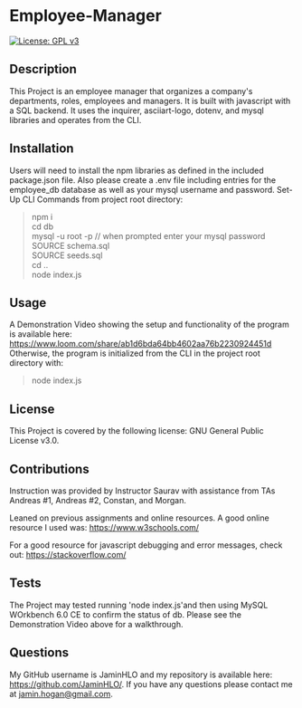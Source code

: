 # Employee-Manager

[![License: GPL v3](https://img.shields.io/badge/License-GPLv3-blue.svg)](https://www.gnu.org/licenses/gpl-3.0)

## Description
    
This Project is an employee manager that organizes a company's departments, roles, employees and managers. It is built with javascript with a SQL backend. It uses the inquirer, asciiart-logo, dotenv, and mysql libraries and operates from the CLI. 
    
## Installation

Users will need to install the npm libraries as defined in the included package.json file. Also please create a .env file including entries for the employee_db database as well as your mysql username and password.
Set-Up CLI Commands from project root directory:
>npm i <br>
>cd db<br>
>mysql -u root -p // when prompted enter your mysql password<br>
>SOURCE schema.sql<br>
>SOURCE seeds.sql<br>
>cd ..<br>
>node index.js<br>

## Usage

A Demonstration Video showing the setup and functionality of the program is available here: <https://www.loom.com/share/ab1d6bda64bb4602aa76b2230924451d> <br>
Otherwise, the program is initialized from the CLI in the project root directory with:
>node index.js

## License

This Project is covered by the following license: GNU General Public License v3.0.

## Contributions

Instruction was provided by Instructor Saurav with assistance from TAs Andreas #1, Andreas #2, Constan, and Morgan. 

Leaned on previous assignments and online resources. A good online resource I used was: 
<https://www.w3schools.com/>

For a good resource for javascript debugging and error messages, check out: 
<https://stackoverflow.com/>

## Tests

The Project may tested running 'node index.js'and then using MySQL WOrkbench 6.0 CE to confirm the status of db. Please see the Demonstration Video above for a walkthrough.

## Questions

My GitHub username is JaminHLO and my repository is available here: <https://github.com/JaminHLO/>.
If you have any questions please contact me at <jamin.hogan@gmail.com>.
